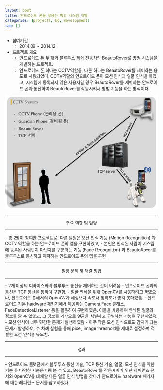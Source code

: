 ```yaml
---
layout: post
title: 안드로이드 폰을 활용한 방범 시스템 개발
categories: [projects, ko, development]
tag: []
---
```


- 참여기간
  - 2014.09 ~ 2014.12
- 프로젝트 개요
  - 안드로이드 폰 두 개와 블루투스 제어 전동차인 BeautoRover로 방범 시스템을 개발하는 프로젝트.
  - 안드로이드 폰 하나는 CCTV역할을, 다른 하나는 BeautoRover를 제어하는 용도로 사용되었다. CCTV역할의 안드로이드 폰이 모션 인식과 얼굴 인식을 하였고, 시스템에 동록되지 않은 사용자일 경우 BeautoRover를 제어하는 안드로이드 폰과 통신하여 BeautoRover를 작동시켜서 방범 기능을 하는 방식이다.

<img src="/assets/projects/development/android_robot/capture.png" />

<hr/>
<center>주요 역할 및 담당</center>
<hr/>
- 총 2명이 참여한 프로젝트로, 다른 팀원은 모션 인식 기능 (Motion Recognition) 과 CCTV 역할을 하는 안드로이드 폰의 앱을 구현하였고,
- 본인은 인식된 사람이 시스템에 등록된 사람인지 아닌지를 구분하는 기능 (Face Recognition) 과 BeautoRover를 블루투스로 통신하고 제어하는 안드로이드 폰의 앱을 구현

<hr/>
<center>발생 문제 및 해결 방법</center>
<hr/>
- 2개 이상의 디바이스와의 블루투스 통신을 제어하는 것이 어려움
  - 안드로이드 폰과의 통신은 TCP 통신을 통하여 구현함.
- 얼굴 인식을 위해 OpenCV를 사용하려고 하였으나, 안드로이드 폰에서의 OpenCV가 예상보다 속도나 정확도가 좋지 못하였음.
  - 안드로이드 기본 hardware 패키지에서 제공하는 Camera.Face 클래스, FaceDetectionListener 등을 활용하여 구현하였음. 이들을 사용하여 인식된 얼굴의 정보를 알 수 있었고, 그 정보를 기반으로 얼굴을 식별하고 구별하는 기능을 구현하였음.
- 모션 인식이 너무 민감한 문제가 발생하였음
  - 아주 작은 모션 인식으로도 감지가 되는 문제가 발생하여, 수 차례 실험을 통해 pixel, image threshold를 제대로 설정하여 적절한 모션 인식을 유도함.

<hr/>
<center>성과</center>
<hr/>
- 안드로이드 플랫폼에서 블루투스 통신 기술, TCP 통신 기술, 얼굴, 모션 인식을 위한 기술 등 다양한 기술을 다뤄볼 수 있고, BeautoRover를 작동시키기 위한 레퍼런스 문서와 OpenCV를 대체할 다른 얼굴 인식 방법을 찾다가 안드로이드 hardware 패키지에 대한 레퍼런스 문서를 참고하였다.